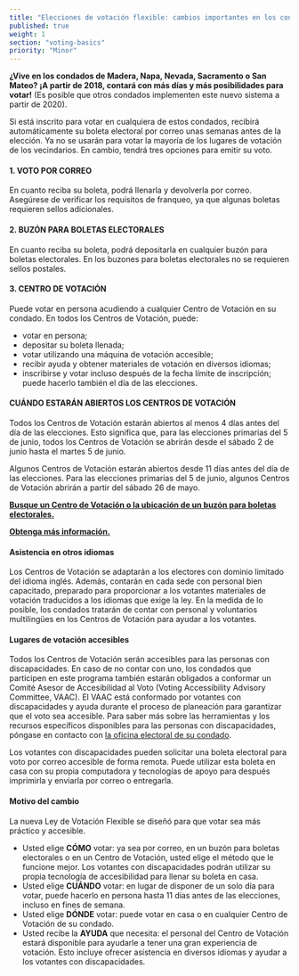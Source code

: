 ```yaml
---
title: "Elecciones de votación flexible: cambios importantes en los condados de Madera, Napa, Nevada, Sacramento y San Mateo"
published: true
weight: 1
section: "voting-basics"
priority: "Minor"
---
```


**¿Vive en los condados de Madera, Napa, Nevada, Sacramento o San Mateo? ¡A partir de 2018, contará con más días y más posibilidades para votar!** (Es posible que otros condados implementen este nuevo sistema a partir de 2020).  

Si está inscrito para votar en cualquiera de estos condados, recibirá automáticamente su boleta electoral por correo unas semanas antes de la elección. Ya no se usarán para votar la mayoría de los lugares de votación de los vecindarios. En cambio, tendrá tres opciones para emitir su voto.  

#### 1. VOTO POR CORREO  

En cuanto reciba su boleta, podrá llenarla y devolverla por correo. Asegúrese de verificar los requisitos de franqueo, ya que algunas boletas requieren sellos adicionales.   

#### 2. BUZÓN PARA BOLETAS ELECTORALES  

En cuanto reciba su boleta, podrá depositarla en cualquier buzón para boletas electorales. En los buzones para boletas electorales no se requieren sellos postales.  

#### 3. CENTRO DE VOTACIÓN  

Puede votar en persona acudiendo a cualquier Centro de Votación en su condado. En todos los Centros de Votación, puede:  
- votar en persona;  
- depositar su boleta llenada;  
- votar utilizando una máquina de votación accesible;   
- recibir ayuda y obtener materiales de votación en diversos idiomas;  
- inscribirse y votar incluso después de la fecha límite de inscripción; puede hacerlo también el día de las elecciones.   

#### CUÁNDO ESTARÁN ABIERTOS LOS CENTROS DE VOTACIÓN   

Todos los Centros de Votación estarán abiertos al menos 4 días antes del día de las elecciones. Esto significa que, para las elecciones primarias del 5 de junio, todos los Centros de Votación se abrirán desde el sábado 2 de junio hasta el martes 5 de junio.   

Algunos Centros de Votación estarán abiertos desde 11 días antes del día de las elecciones. Para las elecciones primarias del 5 de junio, algunos Centros de Votación abrirán a partir del sábado 26 de mayo.   

**[Busque un Centro de Votación o la ubicación de un buzón para boletas electorales.](http://www.sos.ca.gov/elections/voters-choice-act/)**  

**[Obtenga más información.](https://voterschoice.org/)**  

#### Asistencia en otros idiomas    

Los Centros de Votación se adaptarán a los electores con dominio limitado del idioma inglés. Además, contarán en cada sede con personal bien capacitado, preparado para proporcionar a los votantes materiales de votación traducidos a los idiomas que exige la ley. En la medida de lo posible, los condados tratarán de contar con personal y voluntarios multilingües en los Centros de Votación para ayudar a los votantes.  

#### Lugares de votación accesibles   

Todos los Centros de Votación serán accesibles para las personas con discapacidades. En caso de no contar con uno, los condados que participen en este programa también estarán obligados a conformar un Comité Asesor de Accesibilidad al Voto (Voting Accessibility Advisory Committee, VAAC). El VAAC está conformado por votantes con discapacidades y ayuda durante el proceso de planeación para garantizar que el voto sea accesible. Para saber más sobre las herramientas y los recursos específicos disponibles para las personas con discapacidades, póngase en contacto con [la oficina electoral de su condado](#menu-item-contact-county-election-office).  

Los votantes con discapacidades pueden solicitar una boleta electoral para voto por correo accesible de forma remota. Puede utilizar esta boleta en casa con su propia computadora y tecnologías de apoyo para después imprimirla y enviarla por correo o entregarla.  

#### Motivo del cambio  

La nueva Ley de Votación Flexible se diseñó para que votar sea más práctico y accesible.  
- Usted elige **CÓMO** votar: ya sea por correo, en un buzón para boletas electorales o en un Centro de Votación, usted elige el método que le funcione mejor. Los votantes con discapacidades podrán utilizar su propia tecnología de accesibilidad para llenar su boleta en casa.  
- Usted elige **CUÁNDO** votar: en lugar de disponer de un solo día para votar, puede hacerlo en persona hasta 11 días antes de las elecciones, incluso en fines de semana.  
- Usted elige **DÓNDE** votar: puede votar en casa o en cualquier Centro de Votación de su condado.  
- Usted recibe la **AYUDA** que necesita: el personal del Centro de Votación estará disponible para ayudarle a tener una gran experiencia de votación. Esto incluye ofrecer asistencia en diversos idiomas y ayudar a los votantes con discapacidades.  